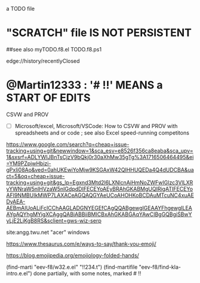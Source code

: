 



a TODO file
# "SCRATCH" file IS NOT PERSISTENT


##see also
myTODO.f8.el
TODO.f8.ps1




edge://history/recentlyClosed




# @Martin12333 :  '# !!' MEANS a START OF EDITS



CSVW and PROV

- [ ] Microsoft/excel, Microsoft/VSCode: How to CSVW and PROV with spreadsheets and or code ; see also Excel speed-running competitons





https://www.google.com/search?q=cheap+issue-tracking+using+git&newwindow=1&sca_esv=e8526f356ca8eaba&sca_upv=1&sxsrf=ADLYWIJBnTsCjzV9bQkj0r30aXhMw35gTg%3A1716506464495&ei=YM9PZpjwHbizi-gPxIi08Ao&ved=0ahUKEwiYoMjw9KSGAxW42QIHHUQEDa4Q4dUDCBA&uact=5&oq=cheap+issue-tracking+using+git&gs_lp=Egxnd3Mtd2l6LXNlcnAiHmNoZWFwIGlzc3VlLXRyYWNraW5nIHVzaW5nIGdpdDIFECEYoAEyBRAhGKABMgUQIRigATIFECEYoAFI9NMBUIkMWP7LAXACeAGQAQGYAeUCoAHOHKoBCDAuMTcuNC4xuAEDyAEA-AEBmAIUoALiFcICChAAGLADGNYEGEfCAgQQABgewgIGEAAYFhgewgILEAAYgAQYhgMYigXCAggQABiABBiiBMICBxAhGKABGAqYAwCIBgGQBgiSBwYyLjE2LjKgB8RS&sclient=gws-wiz-serp

site:angg.twu.net "acer" windows

https://www.thesaurus.com/e/ways-to-say/thank-you-emoji/

https://blog.emojipedia.org/emojiology-folded-hands/













(find-marti "eev-f8/w32.e.el" "!!234.t")
(find-martifile "eev-f8/find-kla-intro.e.el")
done partially, with some notes, marked # !!




